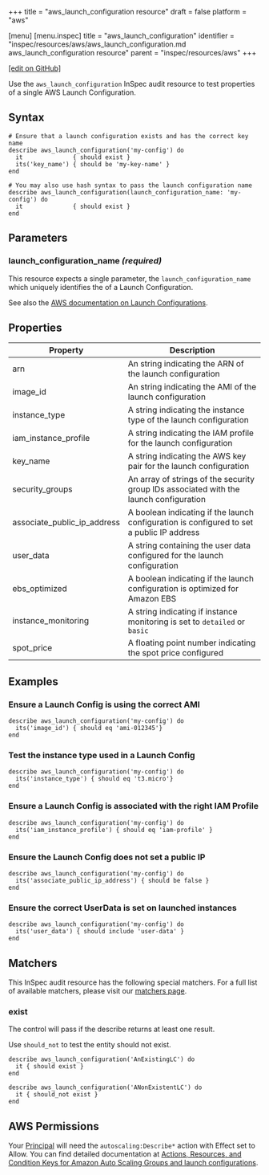 +++
title = "aws_launch_configuration resource"
draft = false
platform = "aws"

[menu]
  [menu.inspec]
    title = "aws_launch_configuration"
    identifier = "inspec/resources/aws/aws_launch_configuration.md aws_launch_configuration resource"
    parent = "inspec/resources/aws"
+++

[\[edit on GitHub\]](https://github.com/inspec/inspec/blob/master/www/content/inspec/resources/aws_launch_configuration.md)

Use the `aws_launch_configuration` InSpec audit resource to test properties of a
single AWS Launch Configuration.

## Syntax

    # Ensure that a launch configuration exists and has the correct key name
    describe aws_launch_configuration('my-config') do
      it              { should exist }
      its('key_name') { should be 'my-key-name' }
    end

    # You may also use hash syntax to pass the launch configuration name
    describe aws_launch_configuration(launch_configuration_name: 'my-config') do
      it              { should exist }
    end

## Parameters

### launch_configuration_name _(required)_

This resource expects a single parameter, the `launch_configuration_name` which
uniquely identifies the of a Launch Configuration.

See also the [AWS documentation on Launch Configurations](https://docs.aws.amazon.com/autoscaling/ec2/userguide/LaunchConfiguration.html).

## Properties

| Property                    | Description                                                                               |
| --------------------------- | ----------------------------------------------------------------------------------------- |
| arn                         | An string indicating the ARN of the launch configuration                                  |
| image_id                    | An string indicating the AMI of the launch configuration                                  |
| instance_type               | A string indicating the instance type of the launch configuration                         |
| iam_instance_profile        | A string indicating the IAM profile for the launch configuration                          |
| key_name                    | A string indicating the AWS key pair for the launch configuration                         |
| security_groups             | An array of strings of the security group IDs associated with the launch configuration    |
| associate_public_ip_address | A boolean indicating if the launch configuration is configured to set a public IP address |
| user_data                   | A string containing the user data configured for the launch configuration                 |
| ebs_optimized               | A boolean indicating if the launch configuration is optimized for Amazon EBS              |
| instance_monitoring         | A string indicating if instance monitoring is set to `detailed` or `basic`                |
| spot_price                  | A floating point number indicating the spot price configured                              |

## Examples

### Ensure a Launch Config is using the correct AMI

    describe aws_launch_configuration('my-config') do
      its('image_id') { should eq 'ami-012345'}
    end

### Test the instance type used in a Launch Config

    describe aws_launch_configuration('my-config') do
      its('instance_type') { should eq 't3.micro'}
    end

### Ensure a Launch Config is associated with the right IAM Profile

    describe aws_launch_configuration('my-config') do
      its('iam_instance_profile') { should eq 'iam-profile' }
    end

### Ensure the Launch Config does not set a public IP

    describe aws_launch_configuration('my-config') do
      its('associate_public_ip_address') { should be false }
    end

### Ensure the correct UserData is set on launched instances

    describe aws_launch_configuration('my-config') do
      its('user_data') { should include 'user-data' }
    end

## Matchers

This InSpec audit resource has the following special matchers. For a full list of available matchers, please visit our [matchers page](/inspec/matchers/).

### exist

The control will pass if the describe returns at least one result.

Use `should_not` to test the entity should not exist.

    describe aws_launch_configuration('AnExistingLC') do
      it { should exist }
    end

    describe aws_launch_configuration('ANonExistentLC') do
      it { should_not exist }
    end

## AWS Permissions

Your [Principal](https://docs.aws.amazon.com/IAM/latest/UserGuide/intro-structure.html#intro-structure-principal) will need the `autoscaling:Describe*` action with Effect set to Allow.
You can find detailed documentation at [Actions, Resources, and Condition Keys for Amazon Auto Scaling Groups and launch configurations](https://docs.aws.amazon.com/autoscaling/ec2/userguide/control-access-using-iam.html).
